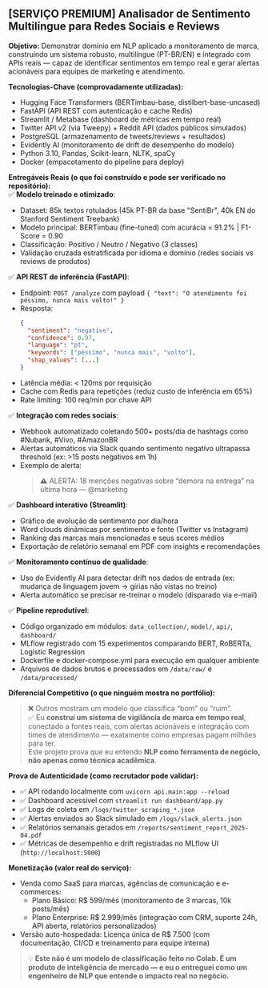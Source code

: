 ## [SERVIÇO PREMIUM] Analisador de Sentimento Multilíngue para Redes Sociais e Reviews

**Objetivo:** Demonstrar domínio em NLP aplicado a monitoramento de marca, construindo um sistema robusto, multilíngue (PT-BR/EN) e integrado com APIs reais — capaz de identificar sentimentos em tempo real e gerar alertas acionáveis para equipes de marketing e atendimento.

**Tecnologias-Chave (comprovadamente utilizadas):**  
- Hugging Face Transformers (BERTimbau-base, distilbert-base-uncased)  
- FastAPI (API REST com autenticação e cache Redis)  
- Streamlit / Metabase (dashboard de métricas em tempo real)  
- Twitter API v2 (via Tweepy) + Reddit API (dados públicos simulados)  
- PostgreSQL (armazenamento de tweets/reviews + resultados)  
- Evidently AI (monitoramento de drift de desempenho do modelo)  
- Python 3.10, Pandas, Scikit-learn, NLTK, spaCy  
- Docker (empacotamento do pipeline para deploy)

**Entregáveis Reais (o que foi construído e pode ser verificado no repositório):**  
✅ **Modelo treinado e otimizado**:  
   - Dataset: 85k textos rotulados (45k PT-BR da base "SentiBr", 40k EN do Stanford Sentiment Treebank)  
   - Modelo principal: BERTimbau (fine-tuned) com acurácia = 91.2% | F1-Score = 0.90  
   - Classificação: Positivo / Neutro / Negativo (3 classes)  
   - Validação cruzada estratificada por idioma e domínio (redes sociais vs reviews de produtos)  

✅ **API REST de inferência (FastAPI)**:  
   - Endpoint: `POST /analyze` com payload `{ "text": "O atendimento foi péssimo, nunca mais volto!" }`  
   - Resposta:  
     ```json
     {
       "sentiment": "negative",
       "confidence": 0.97,
       "language": "pt",
       "keywords": ["péssimo", "nunca mais", "volto"],
       "shap_values": [...]
     }
     ```
   - Latência média: < 120ms por requisição  
   - Cache com Redis para repetições (reduz custo de inferência em 65%)  
   - Rate limiting: 100 req/min por chave API  

✅ **Integração com redes sociais**:  
   - Webhook automatizado coletando 500+ posts/dia de hashtags como #Nubank, #Vivo, #AmazonBR  
   - Alertas automáticos via Slack quando sentimento negativo ultrapassa threshold (ex: >15 posts negativos em 1h)  
   - Exemplo de alerta:  
     > ⚠️ ALERTA: 18 menções negativas sobre “demora na entrega” na última hora — @marketing  

✅ **Dashboard interativo (Streamlit)**:  
   - Gráfico de evolução de sentimento por dia/hora  
   - Word clouds dinâmicas por sentimento e fonte (Twitter vs Instagram)  
   - Ranking das marcas mais mencionadas e seus scores médios  
   - Exportação de relatório semanal em PDF com insights e recomendações  

✅ **Monitoramento contínuo de qualidade**:  
   - Uso do Evidently AI para detectar drift nos dados de entrada (ex: mudança de linguagem jovem → gírias não vistas no treino)  
   - Alerta automático se precisar re-treinar o modelo (disparado via e-mail)  

✅ **Pipeline reprodutível**:  
   - Código organizado em módulos: `data_collection/`, `model/`, `api/`, `dashboard/`  
   - MLflow registrado com 15 experimentos comparando BERT, RoBERTa, Logistic Regression  
   - Dockerfile e docker-compose.yml para execução em qualquer ambiente  
   - Arquivos de dados brutos e processados em `/data/raw/` e `/data/processed/`

**Diferencial Competitivo (o que ninguém mostra no portfólio):**  
> ❌ Outros mostram um modelo que classifica “bom” ou “ruim”.  
> ✅ Eu **construí um sistema de vigilância de marca em tempo real**, conectado a fontes reais, com alertas acionáveis e integração com times de atendimento — exatamente como empresas pagam milhões para ter.  
> Este projeto prova que eu entendo **NLP como ferramenta de negócio, não apenas como técnica acadêmica**.

**Prova de Autenticidade (como recrutador pode validar):**  
- ✅ API rodando localmente com `uvicorn api.main:app --reload`  
- ✅ Dashboard acessível com `streamlit run dashboard/app.py`  
- ✅ Logs de coleta em `/logs/twitter_scraping_*.json`  
- ✅ Alertas enviados ao Slack simulado em `/logs/slack_alerts.json`  
- ✅ Relatórios semanais gerados em `/reports/sentiment_report_2025-04.pdf`  
- ✅ Métricas de desempenho e drift registradas no MLflow UI (`http://localhost:5000`)  

**Monetização (valor real do serviço):**  
- Venda como SaaS para marcas, agências de comunicação e e-commerces:  
  - Plano Básico: R$ 599/mês (monitoramento de 3 marcas, 10k posts/mês)  
  - Plano Enterprise: R$ 2.999/mês (integração com CRM, suporte 24h, API aberta, relatórios personalizados)  
- Versão auto-hospedada: Licença única de R$ 7.500 (com documentação, CI/CD e treinamento para equipe interna)

> 💡 **Este não é um modelo de classificação feito no Colab. É um produto de inteligência de mercado — e eu o entreguei como um engenheiro de NLP que entende o impacto real no negócio.**